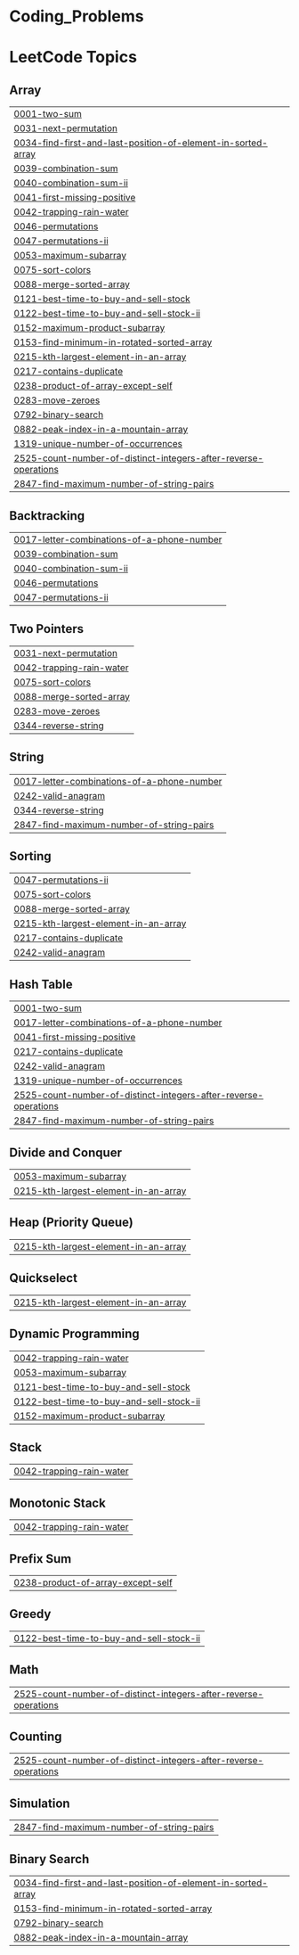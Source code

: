 # Coding_Problems
<!---LeetCode Topics Start-->
# LeetCode Topics
## Array
|  |
| ------- |
| [0001-two-sum](https://github.com/pritam180802/Coding_Problems/tree/master/0001-two-sum) |
| [0031-next-permutation](https://github.com/pritam180802/Coding_Problems/tree/master/0031-next-permutation) |
| [0034-find-first-and-last-position-of-element-in-sorted-array](https://github.com/pritam180802/Coding_Problems/tree/master/0034-find-first-and-last-position-of-element-in-sorted-array) |
| [0039-combination-sum](https://github.com/pritam180802/Coding_Problems/tree/master/0039-combination-sum) |
| [0040-combination-sum-ii](https://github.com/pritam180802/Coding_Problems/tree/master/0040-combination-sum-ii) |
| [0041-first-missing-positive](https://github.com/pritam180802/Coding_Problems/tree/master/0041-first-missing-positive) |
| [0042-trapping-rain-water](https://github.com/pritam180802/Coding_Problems/tree/master/0042-trapping-rain-water) |
| [0046-permutations](https://github.com/pritam180802/Coding_Problems/tree/master/0046-permutations) |
| [0047-permutations-ii](https://github.com/pritam180802/Coding_Problems/tree/master/0047-permutations-ii) |
| [0053-maximum-subarray](https://github.com/pritam180802/Coding_Problems/tree/master/0053-maximum-subarray) |
| [0075-sort-colors](https://github.com/pritam180802/Coding_Problems/tree/master/0075-sort-colors) |
| [0088-merge-sorted-array](https://github.com/pritam180802/Coding_Problems/tree/master/0088-merge-sorted-array) |
| [0121-best-time-to-buy-and-sell-stock](https://github.com/pritam180802/Coding_Problems/tree/master/0121-best-time-to-buy-and-sell-stock) |
| [0122-best-time-to-buy-and-sell-stock-ii](https://github.com/pritam180802/Coding_Problems/tree/master/0122-best-time-to-buy-and-sell-stock-ii) |
| [0152-maximum-product-subarray](https://github.com/pritam180802/Coding_Problems/tree/master/0152-maximum-product-subarray) |
| [0153-find-minimum-in-rotated-sorted-array](https://github.com/pritam180802/Coding_Problems/tree/master/0153-find-minimum-in-rotated-sorted-array) |
| [0215-kth-largest-element-in-an-array](https://github.com/pritam180802/Coding_Problems/tree/master/0215-kth-largest-element-in-an-array) |
| [0217-contains-duplicate](https://github.com/pritam180802/Coding_Problems/tree/master/0217-contains-duplicate) |
| [0238-product-of-array-except-self](https://github.com/pritam180802/Coding_Problems/tree/master/0238-product-of-array-except-self) |
| [0283-move-zeroes](https://github.com/pritam180802/Coding_Problems/tree/master/0283-move-zeroes) |
| [0792-binary-search](https://github.com/pritam180802/Coding_Problems/tree/master/0792-binary-search) |
| [0882-peak-index-in-a-mountain-array](https://github.com/pritam180802/Coding_Problems/tree/master/0882-peak-index-in-a-mountain-array) |
| [1319-unique-number-of-occurrences](https://github.com/pritam180802/Coding_Problems/tree/master/1319-unique-number-of-occurrences) |
| [2525-count-number-of-distinct-integers-after-reverse-operations](https://github.com/pritam180802/Coding_Problems/tree/master/2525-count-number-of-distinct-integers-after-reverse-operations) |
| [2847-find-maximum-number-of-string-pairs](https://github.com/pritam180802/Coding_Problems/tree/master/2847-find-maximum-number-of-string-pairs) |
## Backtracking
|  |
| ------- |
| [0017-letter-combinations-of-a-phone-number](https://github.com/pritam180802/Coding_Problems/tree/master/0017-letter-combinations-of-a-phone-number) |
| [0039-combination-sum](https://github.com/pritam180802/Coding_Problems/tree/master/0039-combination-sum) |
| [0040-combination-sum-ii](https://github.com/pritam180802/Coding_Problems/tree/master/0040-combination-sum-ii) |
| [0046-permutations](https://github.com/pritam180802/Coding_Problems/tree/master/0046-permutations) |
| [0047-permutations-ii](https://github.com/pritam180802/Coding_Problems/tree/master/0047-permutations-ii) |
## Two Pointers
|  |
| ------- |
| [0031-next-permutation](https://github.com/pritam180802/Coding_Problems/tree/master/0031-next-permutation) |
| [0042-trapping-rain-water](https://github.com/pritam180802/Coding_Problems/tree/master/0042-trapping-rain-water) |
| [0075-sort-colors](https://github.com/pritam180802/Coding_Problems/tree/master/0075-sort-colors) |
| [0088-merge-sorted-array](https://github.com/pritam180802/Coding_Problems/tree/master/0088-merge-sorted-array) |
| [0283-move-zeroes](https://github.com/pritam180802/Coding_Problems/tree/master/0283-move-zeroes) |
| [0344-reverse-string](https://github.com/pritam180802/Coding_Problems/tree/master/0344-reverse-string) |
## String
|  |
| ------- |
| [0017-letter-combinations-of-a-phone-number](https://github.com/pritam180802/Coding_Problems/tree/master/0017-letter-combinations-of-a-phone-number) |
| [0242-valid-anagram](https://github.com/pritam180802/Coding_Problems/tree/master/0242-valid-anagram) |
| [0344-reverse-string](https://github.com/pritam180802/Coding_Problems/tree/master/0344-reverse-string) |
| [2847-find-maximum-number-of-string-pairs](https://github.com/pritam180802/Coding_Problems/tree/master/2847-find-maximum-number-of-string-pairs) |
## Sorting
|  |
| ------- |
| [0047-permutations-ii](https://github.com/pritam180802/Coding_Problems/tree/master/0047-permutations-ii) |
| [0075-sort-colors](https://github.com/pritam180802/Coding_Problems/tree/master/0075-sort-colors) |
| [0088-merge-sorted-array](https://github.com/pritam180802/Coding_Problems/tree/master/0088-merge-sorted-array) |
| [0215-kth-largest-element-in-an-array](https://github.com/pritam180802/Coding_Problems/tree/master/0215-kth-largest-element-in-an-array) |
| [0217-contains-duplicate](https://github.com/pritam180802/Coding_Problems/tree/master/0217-contains-duplicate) |
| [0242-valid-anagram](https://github.com/pritam180802/Coding_Problems/tree/master/0242-valid-anagram) |
## Hash Table
|  |
| ------- |
| [0001-two-sum](https://github.com/pritam180802/Coding_Problems/tree/master/0001-two-sum) |
| [0017-letter-combinations-of-a-phone-number](https://github.com/pritam180802/Coding_Problems/tree/master/0017-letter-combinations-of-a-phone-number) |
| [0041-first-missing-positive](https://github.com/pritam180802/Coding_Problems/tree/master/0041-first-missing-positive) |
| [0217-contains-duplicate](https://github.com/pritam180802/Coding_Problems/tree/master/0217-contains-duplicate) |
| [0242-valid-anagram](https://github.com/pritam180802/Coding_Problems/tree/master/0242-valid-anagram) |
| [1319-unique-number-of-occurrences](https://github.com/pritam180802/Coding_Problems/tree/master/1319-unique-number-of-occurrences) |
| [2525-count-number-of-distinct-integers-after-reverse-operations](https://github.com/pritam180802/Coding_Problems/tree/master/2525-count-number-of-distinct-integers-after-reverse-operations) |
| [2847-find-maximum-number-of-string-pairs](https://github.com/pritam180802/Coding_Problems/tree/master/2847-find-maximum-number-of-string-pairs) |
## Divide and Conquer
|  |
| ------- |
| [0053-maximum-subarray](https://github.com/pritam180802/Coding_Problems/tree/master/0053-maximum-subarray) |
| [0215-kth-largest-element-in-an-array](https://github.com/pritam180802/Coding_Problems/tree/master/0215-kth-largest-element-in-an-array) |
## Heap (Priority Queue)
|  |
| ------- |
| [0215-kth-largest-element-in-an-array](https://github.com/pritam180802/Coding_Problems/tree/master/0215-kth-largest-element-in-an-array) |
## Quickselect
|  |
| ------- |
| [0215-kth-largest-element-in-an-array](https://github.com/pritam180802/Coding_Problems/tree/master/0215-kth-largest-element-in-an-array) |
## Dynamic Programming
|  |
| ------- |
| [0042-trapping-rain-water](https://github.com/pritam180802/Coding_Problems/tree/master/0042-trapping-rain-water) |
| [0053-maximum-subarray](https://github.com/pritam180802/Coding_Problems/tree/master/0053-maximum-subarray) |
| [0121-best-time-to-buy-and-sell-stock](https://github.com/pritam180802/Coding_Problems/tree/master/0121-best-time-to-buy-and-sell-stock) |
| [0122-best-time-to-buy-and-sell-stock-ii](https://github.com/pritam180802/Coding_Problems/tree/master/0122-best-time-to-buy-and-sell-stock-ii) |
| [0152-maximum-product-subarray](https://github.com/pritam180802/Coding_Problems/tree/master/0152-maximum-product-subarray) |
## Stack
|  |
| ------- |
| [0042-trapping-rain-water](https://github.com/pritam180802/Coding_Problems/tree/master/0042-trapping-rain-water) |
## Monotonic Stack
|  |
| ------- |
| [0042-trapping-rain-water](https://github.com/pritam180802/Coding_Problems/tree/master/0042-trapping-rain-water) |
## Prefix Sum
|  |
| ------- |
| [0238-product-of-array-except-self](https://github.com/pritam180802/Coding_Problems/tree/master/0238-product-of-array-except-self) |
## Greedy
|  |
| ------- |
| [0122-best-time-to-buy-and-sell-stock-ii](https://github.com/pritam180802/Coding_Problems/tree/master/0122-best-time-to-buy-and-sell-stock-ii) |
## Math
|  |
| ------- |
| [2525-count-number-of-distinct-integers-after-reverse-operations](https://github.com/pritam180802/Coding_Problems/tree/master/2525-count-number-of-distinct-integers-after-reverse-operations) |
## Counting
|  |
| ------- |
| [2525-count-number-of-distinct-integers-after-reverse-operations](https://github.com/pritam180802/Coding_Problems/tree/master/2525-count-number-of-distinct-integers-after-reverse-operations) |
## Simulation
|  |
| ------- |
| [2847-find-maximum-number-of-string-pairs](https://github.com/pritam180802/Coding_Problems/tree/master/2847-find-maximum-number-of-string-pairs) |
## Binary Search
|  |
| ------- |
| [0034-find-first-and-last-position-of-element-in-sorted-array](https://github.com/pritam180802/Coding_Problems/tree/master/0034-find-first-and-last-position-of-element-in-sorted-array) |
| [0153-find-minimum-in-rotated-sorted-array](https://github.com/pritam180802/Coding_Problems/tree/master/0153-find-minimum-in-rotated-sorted-array) |
| [0792-binary-search](https://github.com/pritam180802/Coding_Problems/tree/master/0792-binary-search) |
| [0882-peak-index-in-a-mountain-array](https://github.com/pritam180802/Coding_Problems/tree/master/0882-peak-index-in-a-mountain-array) |
<!---LeetCode Topics End-->